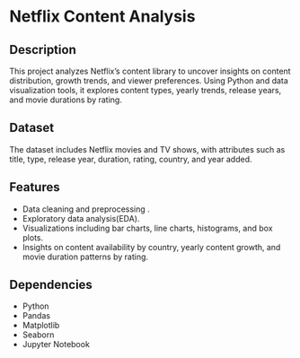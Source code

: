 # Netflix Content Analysis
## Description  
This project analyzes Netflix’s content library to uncover insights on content distribution, growth trends, and viewer preferences. Using Python and data visualization tools, 
it explores content types, yearly trends, release years, and movie durations by rating.
## Dataset  
The dataset includes Netflix movies and TV shows, with attributes such as title, type, release year, duration, rating, country, and year added.
## Features 
- Data cleaning and preprocessing . 
- Exploratory data analysis(EDA).
- Visualizations including bar charts, line charts, histograms, and box plots.  
- Insights on content availability by country, yearly content growth, and movie duration patterns by rating.
## Dependencies  
- Python 
- Pandas  
- Matplotlib  
- Seaborn  
- Jupyter Notebook

